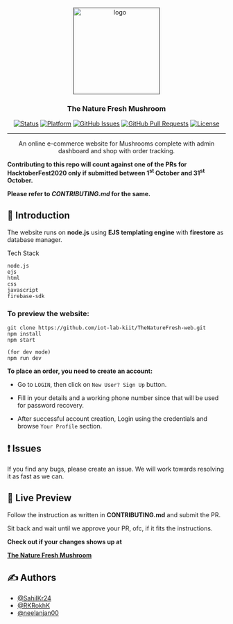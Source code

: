 <p align="center">
  <a href="" rel="noopener">
 <img width=200px height=200px src="https://github.com/iot-lab-kiit/TheNatureFresh-web/blob/master/public/images/logo.png?raw=true" alt="logo"></a>
</p>

<h3 align="center">The Nature Fresh Mushroom</h3>

<div align="center">

[![Status](https://img.shields.io/badge/status-active-success.svg)]()
[![Platform](https://img.shields.io/badge/platform-heroku-lightgrey)]()
[![GitHub Issues](https://img.shields.io/github/issues/iot-lab-kiit/TheNatureFresh-web)](https://github.com/iot-lab-kiit/TheNatureFresh-web/issues)
[![GitHub Pull Requests](https://img.shields.io/github/issues-pr/iot-lab-kiit/TheNatureFresh-web)](https://github.com/iot-lab-kiit/TheNatureFresh-web/pulls)
[![License](https://img.shields.io/badge/license-MIT-blue.svg)](/LICENSE)

</div>

---

<p align="center">An online e-commerce website for Mushrooms complete with admin dashboard and shop with order tracking.
</p>

**Contributing to this repo will count against one of the PRs for HacktoberFest2020 only if submitted between 1<sup>st</sup> October and 31<sup>st</sup> October.**

**Please refer to _CONTRIBUTING.md_ for the same.**

## 🎈 Introduction

The website runs on **node.js** using **EJS templating engine** with **firestore** as database manager.
 
Tech Stack
```
node.js
ejs
html
css
javascript
firebase-sdk
```

### To preview the website:

```
git clone https://github.com/iot-lab-kiit/TheNatureFresh-web.git
npm install
npm start

(for dev mode)
npm run dev
```

**To place an order, you need to create an account:**
- Go to ```LOGIN```, then click on ```New User? Sign Up``` button.

- Fill in your details and a working phone number since that will be used for password recovery.

- After successful account creation, Login using the credentials and browse ```Your Profile``` section.

## ❗ Issues
If you find any bugs, please create an issue. We will work towards resolving it as fast as we can.


## 🏁 Live Preview

Follow the instruction as written in **CONTRIBUTING.md** and submit the PR.

Sit back and wait until we approve your PR, ofc, if it fits the instructions.

**Check out if your changes shows up at**

**[The Nature Fresh Mushroom](https://thenaturefreshmushroom.herokuapp.com/)**


## ✍️ Authors <a name = "authors"></a>

- [@SahilKr24](https://github.com/SahilKr24)
- [@RKRokhK](https://github.com/RKRohK)
- [@neelanjan00](https://github.com/neelanjan00)